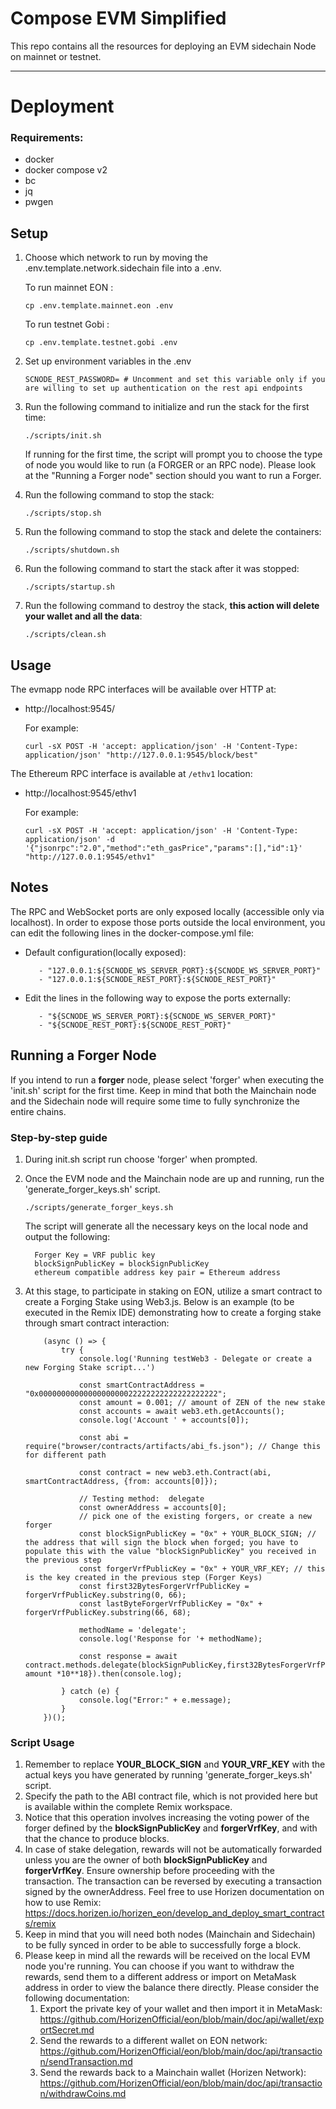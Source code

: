 # Compose EVM Simplified
This repo contains all the resources for deploying an EVM sidechain Node on mainnet or testnet.

---
# Deployment

### Requirements:
* docker
* docker compose v2
* bc
* jq
* pwgen

## Setup
1. Choose which network to run by moving the .env.template.network.sidechain file into a .env.

   To run mainnet EON : 
    ```shell
    cp .env.template.mainnet.eon .env
    ```
   To run testnet Gobi : 
    ```shell
    cp .env.template.testnet.gobi .env
    ```
2. Set up environment variables in the .env 
    ```shell
    SCNODE_REST_PASSWORD= # Uncomment and set this variable only if you are willing to set up authentication on the rest api endpoints
    ```
3. Run the following command to initialize and run the stack for the first time:
    ```shell
    ./scripts/init.sh
    ```
    If running for the first time, the script will prompt you to choose the type of node you would like to run (a FORGER or an RPC node).
    Please look at the "Running a Forger node" section should you want to run a Forger.
4. Run the following command to stop the stack:
    ```shell
    ./scripts/stop.sh
    ```
5. Run the following command to stop the stack and delete the containers:
    ```shell
    ./scripts/shutdown.sh
    ```
6. Run the following command to start the stack after it was stopped:
    ```shell
    ./scripts/startup.sh
    ```
7. Run the following command to destroy the stack, **this action will delete your wallet and all the data**:
    ```shell
    ./scripts/clean.sh
    ```

## Usage
The evmapp node RPC interfaces will be available over HTTP at:
- http://localhost:9545/

   For example:
   ```
   curl -sX POST -H 'accept: application/json' -H 'Content-Type: application/json' "http://127.0.0.1:9545/block/best"
   ```

The Ethereum RPC interface is available at `/ethv1` location:
- http://localhost:9545/ethv1

   For example:
   ```
   curl -sX POST -H 'accept: application/json' -H 'Content-Type: application/json' -d '{"jsonrpc":"2.0","method":"eth_gasPrice","params":[],"id":1}' "http://127.0.0.1:9545/ethv1"
   ```
## Notes
The RPC and WebSocket ports are only exposed locally (accessible only via localhost).
In order to expose those ports outside the local environment, you can edit the following lines in the docker-compose.yml file:
   
- Default configuration(locally exposed):
   ```
      - "127.0.0.1:${SCNODE_WS_SERVER_PORT}:${SCNODE_WS_SERVER_PORT}"
      - "127.0.0.1:${SCNODE_REST_PORT}:${SCNODE_REST_PORT}"
   ```

- Edit the lines in the following way to expose the ports externally:
   ```
      - "${SCNODE_WS_SERVER_PORT}:${SCNODE_WS_SERVER_PORT}"
      - "${SCNODE_REST_PORT}:${SCNODE_REST_PORT}"
   ```

## Running a Forger Node 
If you intend to run a **forger** node, please select 'forger' when executing the 'init.sh' script for the first time. Keep in mind that both the Mainchain node and the Sidechain node will require some time to fully synchronize the entire chains.

### Step-by-step guide ### 

1. During init.sh script run choose 'forger' when prompted. 
2. Once the EVM node and the Mainchain node are up and running, run the 'generate_forger_keys.sh' script. 
    ```shell
    ./scripts/generate_forger_keys.sh
    ```
    The script will generate all the necessary keys on the local node and output the following:
    ```shell
      Forger Key = VRF public key
      blockSignPublicKey = blockSignPublicKey
      ethereum compatible address key pair = Ethereum address
    ```

3. At this stage, to participate in staking on EON, utilize a smart contract to create a Forging Stake using Web3.js. 
Below is an example (to be executed in the Remix IDE) demonstrating how to create a forging stake through smart contract interaction:
    ```shell
        (async () => {
            try {
                console.log('Running testWeb3 - Delegate or create a new Forging Stake script...')

                const smartContractAddress = "0x0000000000000000000022222222222222222222";
                const amount = 0.001; // amount of ZEN of the new stake
                const accounts = await web3.eth.getAccounts();
                console.log('Account ' + accounts[0]);

                const abi = require("browser/contracts/artifacts/abi_fs.json"); // Change this for different path

                const contract = new web3.eth.Contract(abi, smartContractAddress, {from: accounts[0]});

                // Testing method:  delegate
                const ownerAddress = accounts[0];
                // pick one of the existing forgers, or create a new forger
                const blockSignPublicKey = "0x" + YOUR_BLOCK_SIGN; // the address that will sign the block when forged; you have to populate this with the value "blockSignPublicKey" you received in the previous step
                const forgerVrfPublicKey = "0x" + YOUR_VRF_KEY; // this is the key created in the previous step (Forger Keys)
                const first32BytesForgerVrfPublicKey = forgerVrfPublicKey.substring(0, 66);
                const lastByteForgerVrfPublicKey = "0x" + forgerVrfPublicKey.substring(66, 68);

                methodName = 'delegate';
                console.log('Response for '+ methodName);

                const response = await contract.methods.delegate(blockSignPublicKey,first32BytesForgerVrfPublicKey,lastByteForgerVrfPublicKey,ownerAddress).send({value: amount *10**18}).then(console.log);

            } catch (e) {
                console.log("Error:" + e.message);
            }
        })();
    ```

### Script Usage ###
1. Remember to replace **YOUR_BLOCK_SIGN** and **YOUR_VRF_KEY** with the actual keys you have generated by running 'generate_forger_keys.sh' script.
2. Specify the path to the ABI contract file, which is not provided here but is available within the complete Remix workspace.
3. Notice that this operation involves increasing the voting power of the forger defined by the **blockSignPublicKey** and **forgerVrfKey**, and with that the chance to produce blocks.
4. In case of stake delegation, rewards will not be automatically forwarded unless you are the owner of both **blockSignPublicKey** and **forgerVrfKey**. Ensure ownership before proceeding with the transaction. The transaction can be reversed by executing a transaction signed by the ownerAddress. Feel free to use Horizen documentation on how to use Remix: https://docs.horizen.io/horizen_eon/develop_and_deploy_smart_contracts/remix
5. Keep in mind that you will need both nodes (Mainchain and Sidechain) to be fully synced in order to be able to successfully forge a block.
6. Please keep in mind all the rewards will be received on the local EVM node you're running. You can choose if you want to withdraw the rewards, send them to a different address or import on MetaMask address in order to view the balance there directly. Please consider the following documentation:
   1. Export the private key of your wallet and then import it in MetaMask: https://github.com/HorizenOfficial/eon/blob/main/doc/api/wallet/exportSecret.md
   2. Send the rewards to a different wallet on EON network: https://github.com/HorizenOfficial/eon/blob/main/doc/api/transaction/sendTransaction.md
   3. Send the rewards back to a Mainchain wallet (Horizen Network): https://github.com/HorizenOfficial/eon/blob/main/doc/api/transaction/withdrawCoins.md

